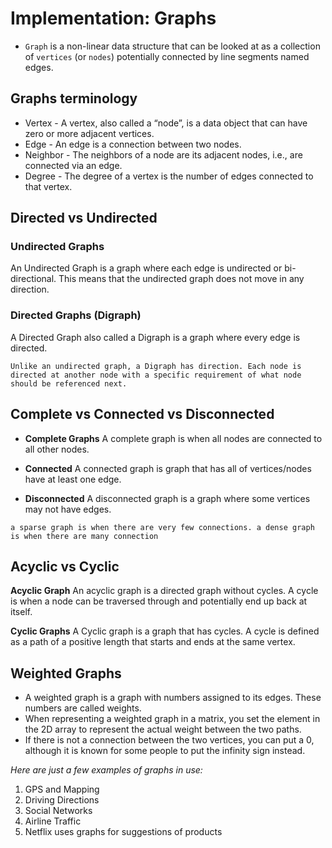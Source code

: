 # Implementation: Graphs

- `Graph` is a non-linear data structure that can be looked at as a collection of `vertices` (or `nodes`) potentially connected by line segments named edges.

## Graphs terminology

- Vertex - A vertex, also called a “node”, is a data object that can have zero or more adjacent vertices.
- Edge - An edge is a connection between two nodes.
- Neighbor - The neighbors of a node are its adjacent nodes, i.e., are connected via an edge.
- Degree - The degree of a vertex is the number of edges connected to that vertex.

## Directed vs Undirected

### Undirected Graphs

An Undirected Graph is a graph where each edge is undirected or bi-directional. This means that the undirected graph does not move in any direction.

### Directed Graphs (Digraph)

A Directed Graph also called a Digraph is a graph where every edge is directed.

`Unlike an undirected graph, a Digraph has direction. Each node is directed at another node with a specific requirement of what node should be referenced next.`

## Complete vs Connected vs Disconnected

- **Complete Graphs**
A complete graph is when all nodes are connected to all other nodes.

- **Connected**
A connected graph is graph that has all of vertices/nodes have at least one edge.

- **Disconnected**
A disconnected graph is a graph where some vertices may not have edges.

`a sparse graph is when there are very few connections. a dense graph is when there are many connection`

## Acyclic vs Cyclic

**Acyclic Graph**
An acyclic graph is a directed graph without cycles.
A cycle is when a node can be traversed through and potentially end up back at itself.

**Cyclic Graphs**
A Cyclic graph is a graph that has cycles.
A cycle is defined as a path of a positive length that starts and ends at the same vertex.

## Weighted Graphs

- A weighted graph is a graph with numbers assigned to its edges. These numbers are called weights.
- When representing a weighted graph in a matrix, you set the element in the 2D array to represent the actual weight between the two paths.
- If there is not a connection between the two vertices, you can put a 0, although it is known for some people to put the infinity sign instead.

*Here are just a few examples of graphs in use:*

1. GPS and Mapping
2. Driving Directions
3. Social Networks
4. Airline Traffic
5. Netflix uses graphs for suggestions of products
